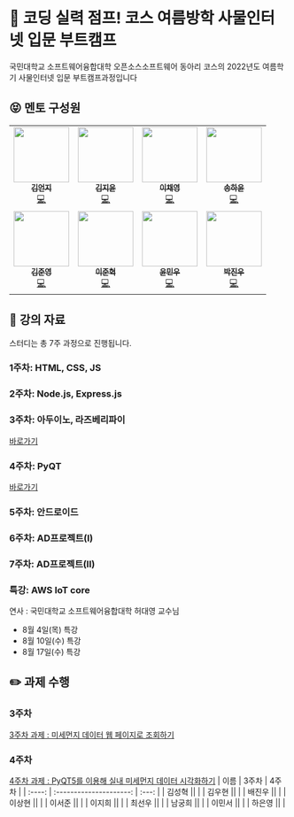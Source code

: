 # 🚀 코딩 실력 점프! 코스 여름방학 사물인터넷 입문 부트캠프

국민대학교 소프트웨어융합대학 오픈소스소프트웨어 동아리 코스의 2022년도 여름학기 사물인터넷 입문 부트캠프과정입니다


## :stuck_out_tongue_closed_eyes: 멘토 구성원
<table>
  <tr>
  <td align="center"><a href="https://github.com/Eonji-sw"><img src="https://avatars.githubusercontent.com/u/85453429?v=4" width="100px;" alt=""/><br /><sub><b>김언지</b></sub></a><br /><a href="https://github.com/Eonji-sw" title="Code">💻</a></td>
    <td align="center"><a href="https://github.com/Kim-Jiyun"><img src="https://avatars.githubusercontent.com/u/84488029?v=4" width="100px;" alt=""/><br /><sub><b>김지윤</b></sub></a><br /><a href="https://github.com/Kim-Jiyun" title="Code">💻</a></td>
    <td align="center"><a href="https://github.com/hummingbbird"><img src="https://avatars.githubusercontent.com/u/84303489?v=4" width="100px;" alt=""/><br /><sub><b>이채영</b></sub></a><br /><a href="https://github.com/hummingbbird" title="Code">💻</a></td>
    <td align="center"><a href="https://github.com/hayounSong"><img src="https://avatars.githubusercontent.com/u/39684920?v=4" width="100px;" alt=""/><br /><sub><b>송하윤</b></sub></a><br /><a href="https://github.com/hayounSong" title="Code">💻</a></td>
  </tr>
    <tr>
    <td align="center"><a href="https://github.com/mrgentle1"><img src="https://avatars.githubusercontent.com/u/59019322?v=4" width="100px;" alt=""/><br /><sub><b>김준영</b></sub></a><br /><a href="https://github.com/mrgentle1" title="Code">💻</a></td>
     <td align="center"><a href="https://github.com/jjunh33"><img src="https://avatars.githubusercontent.com/u/57091983?v=4" width="100px;" alt=""/><br /><sub><b>이준혁</b></sub></a><br /><a href="https://github.com/jjunh33" title="Code">💻</a></td>
      <td align="center"><a href="https://github.com/ymw0407"><img src="https://avatars.githubusercontent.com/u/77202633?v=4" width="100px;" alt=""/><br /><sub><b>윤민우</b></sub></a><br /><a href="https://github.com/ymw0407" title="Code">💻</a></td>
    <td align="center"><a href="https://github.com/bentshrimp"><img src="https://avatars.githubusercontent.com/u/39232867?v=4" width="100px;" alt=""/><br /><sub><b>박진우</b></sub></a><br /><a href="https://github.com/bentshrimp" title="Code">💻</a></td>
  </tr>
</table>


## :green_book: 강의 자료

스터디는 총 7주 과정으로 진행됩니다.

### 1주차: HTML, CSS, JS

### 2주차: Node.js, Express.js 

### 3주차: 아두이노, 라즈베리파이
[바로가기](https://github.com/kmu-koss/22_summer_bootcamp/tree/main/week3)
### 4주차: PyQT
[바로가기](https://github.com/kmu-koss/22_summer_bootcamp/tree/main/week4)

### 5주차: 안드로이드

### 6주차: AD프로젝트(I)

### 7주차: AD프로젝트(II)

### 특강: AWS IoT core
연사 : 국민대학교 소프트웨어융합대학 허대영 교수님
- 8월 4일(목) 특강
- 8월 10일(수) 특강
- 8월 17일(수) 특강

## :pencil2: 과제 수행 ##

### 3주차
[3주차 과제 : 미세먼지 데이터 웹 페이지로 조회하기](https://github.com/kmu-koss/22_summer_bootcamp/issues/1)
### 4주차
[4주차 과제 : PyQT5를 이용해 실내 미세먼지 데이터 시각화하기](https://github.com/kmu-koss/22_summer_bootcamp/issues/2)
|  이름  |          3주차          | 4주차 |
| :----: | :---------------------: | :---: |
| 김성혁 ||       |
| 김우현 ||       |
| 배진우 ||       |
| 이상현 ||       |
| 이서준 ||       |
| 이지희 ||       |
| 최선우 ||       |
| 남궁희 ||       |
| 이민서 ||       |
| 하은영 ||       |
